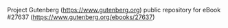 Project Gutenberg (https://www.gutenberg.org) public repository for eBook #27637 (https://www.gutenberg.org/ebooks/27637)
